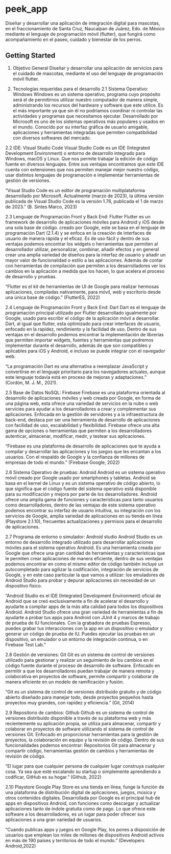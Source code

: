 # peek_app

Diseñar y desarrollar una aplicación de integración digital para mascotas, en el fraccionamiento de Santa Cruz, Naucalpan de Juárez, Edo. de México mediante el lenguaje de programación móvil (flutter), que fungirá como acompañamiento en el paseo, cuidado y bienestar de los perros.

## Getting Started

1. Objetivo General
Diseñar y desarrollar una aplicación de servicios para el cuidado de mascotas, mediante el uso del lenguaje de programación móvil flutter.

2. Tecnologías requeridas para el desarrollo
2.1	Sistema Operativo: Windows
Windows es un sistema operativo, programa cuyo propósito será el de permitirnos utilizar nuestro computador de manera simple, administrando los recursos del hardware y software que este utilice. Es el más importante ya que sin él no podríamos coordinar ni controlar las actividades y programas que necesitamos ejecutar. 
Desarrollado por Microsoft es uno de los sistemas operativos más populares y usados en el mundo. Conocido por su interfaz gráfica de usuario amigable, aplicaciones y herramientas integradas que permiten compatibilidad con diversos softwares del mercado.

2.2	IDE: Visual Studio Code
Visual Studio Code es un IDE (Integrated Development Environment) o entorno de desarrollo integrado para Windows, macOS y Linux. Que nos permite trabajar la edición de código fuente en diversos lenguajes. Entre sus ventajas encontramos que este IDE cuenta con extensiones que nos permiten manejar mejor nuestro código, usar distintos lenguajes de programación e implementar herramientas de gestión de versiones. 

“Visual Studio Code es un editor de programación multiplataforma desarrollado por Microsoft. Actualmente (marzo de 2023), la última versión publicada de Visual Studio Code es la versión 1.76, publicada el 1 de marzo de 2023.” (B. Sintes Marco, 2023)

2.3	Lenguaje de Programación Front y Back End: Flutter
Flutter es un framework de desarrollo de aplicaciones móviles para Android y iOS desde una sola base de código. creado por Google, este se basa en el lenguaje de programación Dart (2.1.4) y se enfoca en la creación de interfaces de usuario de manera rápida y el eficaz. Es de uso fácil y dentro de sus ventajas podemos encontrar los widgets o herramientas que permiten al desarrollador utilizar, personalizar, combinar, añadir efectos y en general crear una amplia variedad de diseños para la interfaz de usuario y añadir un mayor valor de funcionalidad o estilo a las aplicaciones. Además de contar con herramientas de compilación que permiten a los desarrolladores ver los cambios en la aplicación a medida que los hacen, lo que acelera el proceso de desarrollo y pruebas.

“Flutter es el kit de herramientas de UI de Google para realizar hermosas aplicaciones, compiladas nativamente, para móvil, web y escritorio desde una única base de código.” (FlutterES, 2022)

2.4	Lenguaje de Programación Front y Back End: Dart
Dart es el lenguaje de programación principal utilizado por Flutter desarrollado igualmente por Google, usado para escribir el código de la aplicación móvil a desarrollar. Dart, al igual que flutter, esta optimizado para crear interfaces de usuario, enfocado en la rapidez, rendimiento y la facilidad de uso. Dentro de sus ventajas en el desarrollo podemos encontrar la implementación de librerías que permiten importar widgets, fuentes y herramientas que podremos implementar durante el desarrollo, además de que son compatibles y aplicables para iOS y Android, e incluso se puede integrar con el navegador web.

“La programación Dart es una alternativa a reemplazar JavaScript y convertirse en el lenguaje prioritario para los navegadores actuales, aunque este lenguaje todavía está en proceso de mejoras y adaptaciones.” (Cordón, M. J. M., 2021).

2.5	Base de Datos NoSQL: Firebase
Firebase es una plataforma orientada al desarrollo de aplicaciones móviles y web creada por Google, en forma de una página web, esta ofrece una variedad de servicios en la nube o web servicies para ayudar a los desarrolladores a crear y complementar sus aplicaciones. Enfocada en la gestión de servidores y a la infraestructura de back-end, destaca por ser una herramienta de desarrollo de aplicaciones con facilidad de uso, escalabilidad y flexibilidad. Firebase ofrece una alta gama de opciones o herramientas que permiten a los desarrolladores autenticar, almacenar, modificar, medir, y testear sus aplicaciones.

“Firebase es una plataforma de desarrollo de aplicaciones que te ayuda a compilar y desarrollar las aplicaciones y los juegos que les encantan a los usuarios. Con el respaldo de Google y la confianza de millones de empresas de todo el mundo.” (Firebase Google, 2022)

2.6	Sistema Operativo de pruebas: Android
Android es un sistema operativo móvil creado por Google usado por smartphones y tabletas. Android se basa en el kernel de Linux y es un sistema operativo de código abierto, lo que significa que el código fuente del sistema operativo está disponible para su modificación y mejora por parte de los desarrolladores. Android ofrece una amplia gama de funciones y características para tanto usuarios como desarrolladores, dentro de las ventajas de este sistema operativo podemos encontrar su interfaz de usuario intuitiva, su integración con los servicios de Google, amplia variedad de aplicaciones en su tienda en línea (Playstore 2.1.10), frecuentes actualizaciones y permisos para el desarrollo de aplicaciones.

2.7	Programa de entorno o simulador: Android studio
Android Studio es un entorno de desarrollo integrado utilizado para desarrollar aplicaciones móviles para el sistema operativo Android. Es una herramienta creada por Google que ofrece una gran cantidad de herramientas y características que le permiten crear aplicaciones de manera eficiente, dentro de sus ventajas podemos encontrar en como el mismo editor de código también incluye un autocompletado para agilizar la codificación, integración de servicios de Google, y en este caso particular la que vamos a utilizar: los emuladores de Android Studio para probar y depurar aplicaciones sin necesidad de un dispositivo físico.

“Android Studio es el IDE (Integrated Development Environment) oficial de Android que se creó exclusivamente a fin de acelerar el desarrollo y ayudarte a compilar apps de la más alta calidad para todos los dispositivos Android. Android Studio ofrece una gran variedad de herramientas a fin de ayudarte a probar tus apps para Android con JUnit 4 y marcos de trabajo de prueba de IU funcionales. Con la grabadora de pruebas Espresso, puedes grabar tus interacciones con la app en un dispositivo o emulador y generar un código de prueba de IU. Puedes ejecutar las pruebas en un dispositivo, un emulador o un entorno de integración continua, o en Firebase Test Lab.” 

2.8	Gestión de versiones: Git
Git es un sistema de control de versiones utilizado para gestionar y realizar un seguimiento de los cambios en el código fuente durante el proceso de desarrollo de software. Enfocado en permitir a que los desarrolladores puedan trabajar de manera remota y colaborativa en proyectos de software, permite compartir y colaborar de manera eficiente en un modelo de ramificación y fusión.

“Git es un sistema de control de versiones distribuido gratuito y de código abierto diseñado para manejar todo, desde proyectos pequeños hasta proyectos muy grandes, con rapidez y eficiencia.” (Git, 2014)

2.9	Repositorio de cambios: Github
Github es un sistema de control de versiones distribuido disponible a través de su plataforma web y más recientemente su aplicación propia, se utiliza para almacenar, compartir y colaborar en proyectos de software utilizando el sistema de control de versiones Git. Enfocado en proporcionar herramientas para la gestión de proyectos, la colaboración en equipo y la revisión de código. Dentro de sus funcionalidades podemos encontrar: Repositorios Git para almacenar y compartir código, herramientas gestión de cambios y herramientas de revisión de código.

“El lugar para que cualquier persona de cualquier lugar construya cualquier cosa.
Ya sea que esté escalando su startup o simplemente aprendiendo a codificar, GitHub es su hogar.” (Github, 2022)

2.10	Playstore
Google Play Store es una tienda en línea, funge la función de una plataforma de distribución digital de aplicaciones, juegos, música y otros contenidos digitales. Desarrollada por Google es el principal hub de apps en dispositivos Android, con funciones como descargar y actualizar aplicaciones tanto de índole gratuita como de pago. Lo que ofrece este software a los desarrolladores, es un lugar para poder ofrecer sus aplicaciones a una gran variedad de usuarios. 

“Cuando publicas apps y juegos en Google Play, los pones a disposición de usuarios que emplean los miles de millones de dispositivos Android activos en más de 190 países y territorios de todo el mundo.” (Developers Android,2022)

